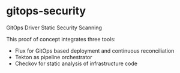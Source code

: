 # gitops-security

GitOps Driver Static Security Scanning

This proof of concept integrates three tools:

- Flux for GitOps based deployment and continuous reconciliation
- Tekton as pipeline orchestrator
- Checkov for static analysis of infrastructure code

